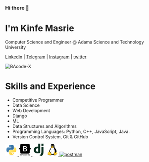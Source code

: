 ### Hi there 👋

# I'm Kinfe Masrie
Computer Science and Engineer @ Adama Science and Technology University

[Linkedin](https://www.linkedin.com/in/kinfe-masrie-22512920b/) | [Telegram](https://t.me/kinfe_19) | [Instagram](https://www.instagram.com/kinfe_19/) | [twitter](https://twitter.com/Kinfe_19)  

<img src="https://camo.githubusercontent.com/d8fffd69bd398d940f44e3a324954a3f61c672e15f276501971ef416305ccc96/68747470733a2f2f6769746875622d70726f66696c652d74726f7068792e76657263656c2e6170702f3f757365726e616d653d4241636f64652d58" alt="BAcode-X" data-canonical-src="https://github-profile-trophy.vercel.app/?username=BAcode-X" style="max-width: 100%;">

# Skills and Experience

-   Competitive Programmer
-   Data Science
-   Web Development
-   Django
-   ML
-   Data Structures and Algorithms
-   Programming Languages: Python, C++, JavaScript, Java.
-   Version Control System, Git & GitHub


  <a href="https://www.python.org" rel="nofollow"> 
    <img src="https://raw.githubusercontent.com/devicons/devicon/master/icons/python/python-original.svg" alt="python" width="40" height="40" style="max-width: 100%;"> 
  </a><a href="https://getbootstrap.com" rel="nofollow"> 
    <img src="https://raw.githubusercontent.com/devicons/devicon/master/icons/bootstrap/bootstrap-plain-wordmark.svg" alt="bootstrap" width="40" height="40" style="max-width: 100%;">        </a><img src="https://github.com/devicons/devicon/raw/master/icons/django/django-plain.svg" alt="django" width="40" height="40" style="max-width: 100%;">
  <a href="https://www.linux.org/" rel="nofollow"> 
    <img src="https://raw.githubusercontent.com/devicons/devicon/master/icons/linux/linux-original.svg" alt="linux" width="40" height="40" style="max-width: 100%;"> 
  </a><a href="https://postman.com" rel="nofollow">  <img src="https://camo.githubusercontent.com/93b32389bf746009ca2370de7fe06c3b5146f4c99d99df65994f9ced0ba41685/68747470733a2f2f7777772e766563746f726c6f676f2e7a6f6e652f6c6f676f732f676574706f73746d616e2f676574706f73746d616e2d69636f6e2e737667" alt="postman" width="40" height="40" data-canonical-src="https://www.vectorlogo.zone/logos/getpostman/getpostman-icon.svg" style="max-width: 100%;"> 
  </a>


